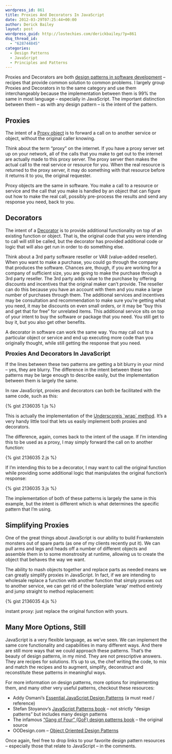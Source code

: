 ```yaml
---
wordpress_id: 861
title: Proxies And Decorators In JavaScript
date: 2012-03-29T07:25:44+00:00
author: Derick Bailey
layout: post
wordpress_guid: http://lostechies.com/derickbailey/?p=861
dsq_thread_id:
  - "628744845"
categories:
  - Design Patterns
  - JavaScript
  - Principles and Patterns
---
```

Proxies and Decorators are both [design patterns in software development](http://en.wikipedia.org/wiki/Software_design_pattern) &#8211; recipes that provide common solution to common problems. I largely group Proxies and Decorators in to the same category and use them interchangeably because the implementation between them is 99% the same in most language &#8211; especially in JavaScript. The important distinction between them &#8211; as with any design pattern &#8211; is the intent of the pattern.

## Proxies

The intent of a [Proxy object](http://en.wikipedia.org/wiki/Proxy_pattern) is to forward a call on to another service or object, without the original caller knowing.

Think about the term &#8220;proxy&#8221; on the internet. If you have a proxy server set up on your network, all of the calls that you make to get out to the internet are actually made to this proxy server. The proxy server then makes the actual call to the real service or resource for you. When the real resource is returned to the proxy server, it may do something with that resource before it returns it to you, the original requester.

Proxy objects are the same in software. You make a call to a resource or service and the call that you make is handled by an object that can figure out how to make the real call, possibly pre-process the results and send any response you need, back to you.

## Decorators

The intent of a [Decorator](http://en.wikipedia.org/wiki/Decorator_pattern) is to provide additional functionality on top of an existing function or object. That is, the original code that you were intending to call will still be called, but the decorator has provided additional code or logic that will also get run in order to do something else.

Think about a 3rd party software reseller or VAR (value-added reseller). When you want to make a purchase, you could go through the company that produces the software. Chances are, though, if you are working for a company of sufficient size, you are going to make the purchase through a 3rd party reseller. The 3rd party adds value to the purchase by offering discounts and incentives that the original maker can&#8217;t provide. The reseller can do this because you have an account with them and you make a large number of purchases through them. The additional services and incentives may be consultation and recommendation to make sure you&#8217;re getting what you need, it may be discounts on even small orders, or it may be &#8220;buy this and get that for free&#8221; for unrelated items. This additional service sits on top of your intent to buy the software or package that you need. You still get to buy it, but you also get other benefits.

A decorator in software can work the same way. You may call out to a particular object or service and end up executing more code than you originally thought, while still getting the response that you need.

<span style="font-size: 18px; font-weight: bold;">Proxies And Decorators In JavaScript</span>

If the lines between these two patterns are getting a bit blurry in your mind &#8211; yes, they are blurry. The difference in the intent between these two patterns may be large enough to describe easily, but the implementation between them is largely the same.

In raw JavaScript, proxies and decorators can both be facilitated with the same code, such as this:

{% gist 2136035 1.js %}

This is actually the implementation of the [Underscorejs \`wrap\` method](http://documentcloud.github.com/underscore/docs/underscore.html#section-59). It&#8217;s a very handy little tool that lets us easily implement both proxies and decorators.

The difference, again, comes back to the intent of the usage. If I&#8217;m intending this to be used as a proxy, I may simply forward the call on to another function:

{% gist 2136035 2.js %}

If I&#8217;m intending this to be a decorator, I may want to call the original function while providing some additional logic that manipulates the original function&#8217;s response:

{% gist 2136035 3.js %}

The implementation of both of these patterns is largely the same in this example, but the intent is different which is what determines the specific pattern that I&#8217;m using.

## Simplifying Proxies

One of the great things about JavaScript is our ability to build Frankenstein monsters out of spare parts (as one of my clients recently put it). We can pull arms and legs and heads off a number of different objects and assemble them in to some monstrosity at runtime, allowing us to create the object that behaves the way we want.

The ability to mash objects together and replace parts as needed means we can greatly simplify proxies in JavaScript. In fact, if we are intending to wholesale replace a function with another function that simply proxies out to another service, we can get rid of the boilerplate &#8216;wrap&#8217; method entirely and jump straight to method replacement:

{% gist 2136035 4.js %}

instant proxy: just replace the original function with yours.

## Many More Options, Still

JavaScript is a very flexible language, as we&#8217;ve seen. We can implement the same core functionality and capabilities in many different ways. And there are still more ways that we could approach these patterns. That&#8217;s the beauty of design patterns, in my mind. They are not prescriptive answers. They are recipes for solutions. It&#8217;s up to us, the chef writing the code, to mix and match the recipes and to augment, simplify, deconstruct and reconstitute these patterns in meaningful ways.

For more information on design patterns, more options for implementing them, and many other very useful patterns, checkout these resources:

  * Addy Osmani&#8217;s [Essential JavaScript Design Patterns](http://addyosmani.com/resources/essentialjsdesignpatterns/book/) (a must read / reference)
  * Stefan Stoyanov&#8217;s [JavaScript Patterns book](http://www.amazon.com/JavaScript-Patterns-Stoyan-Stefanov/dp/0596806752) &#8211; not strictly &#8220;design patterns&#8221; but includes many design patterns
  * The infamous [&#8220;Gang of Four&#8221; (GoF) design patterns book](http://www.amazon.com/Design-Patterns-Elements-Object-Oriented-ebook/dp/B000SEIBB8) &#8211; the original source
  * OODesign.com &#8211; [Object Oriented Design Patterns](http://www.oodesign.com/)

Once again, feel free to drop links to your favorite design pattern resources &#8211; especially those that relate to JavaScript &#8211; in the comments.

